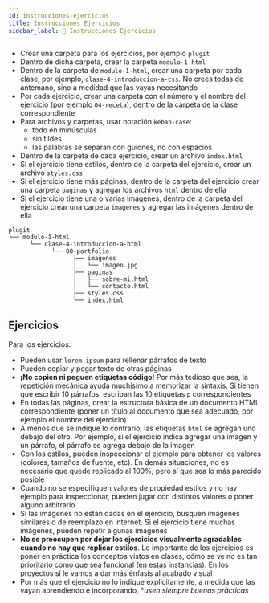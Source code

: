 ```yaml
---
id: instrucciones-ejercicios
title: Instrucciones Ejercicios
sidebar_label: 🦾 Instrucciones Ejercicios
---
```


- Crear una carpeta para los ejercicios, por ejemplo `plugit`
- Dentro de dicha carpeta, crear la carpeta `modulo-1-html`
- Dentro de la carpeta de `modulo-1-html`, crear una carpeta por cada clase, por ejemplo, `clase-4-introduccion-a-css`. No crees todas de antemano, sino a medidad que las vayas necesitando
- Por cada ejercicio, crear una carpeta con el número y el nombre del ejercicio (por ejemplo `04-receta`), dentro de la carpeta de la clase correspondiente
- Para archivos y carpetas, usar notación `kebab-case`:
  - todo en minúsculas
  - sin tildes
  - las palabras se separan con guiones, no con espacios
- Dentro de la carpeta de cada ejercicio, crear un archivo `index.html`
- Si el ejercicio tiene estilos, dentro de la carpeta del ejercicio, crear un archivo `styles.css`
- Si el ejercicio tiene más páginas, dentro de la carpeta del ejercicio crear una carpeta `paginas` y agregar los archivos `html` dentro de ella
- Si el ejercicio tiene una o varias imágenes, dentro de la carpeta del ejercicio crear una carpeta `imagenes` y agregar las imágenes dentro de ella

```
plugit
└── modulo-1-html
      └── clase-4-introduccion-a-html
            └── 08-portfolio
                  ├── imagenes
                  │   └── imagen.jpg
                  ├── paginas
                  │   ├── sobre-mi.html
                  │   └── contacto.html
                  ├── styles.css
                  └── index.html
```

## Ejercicios

Para los ejercicios:

- Pueden usar `lorem ipsum` para rellenar párrafos de texto
- Pueden copiar y pegar texto de otras páginas
- **¡No copien ni peguen etiquetas código!** Por más tedioso que sea, la repetición mecánica ayuda muchísimo a memorizar la sintaxis. Si tienen que escribir 10 párrafos, escriban las 10 etiquetas `p` correspondientes
- En todas las páginas, crear la estructura básica de un documento HTML correspondiente (poner un título al documento que sea adecuado, por ejemplo el nombre del ejercicio)
- A menos que se indique lo contrario, las etiquetas `html` se agregan uno debajo del otro. Por ejemplo, si el ejercicio indica agregar una imagen y un párrafo, el párrafo se agrega debajo de la imagen
- Con los estilos, pueden inspeccionar el ejemplo para obtener los valores (colores, tamaños de fuente, etc). En demás situaciones, no es necesario que quede replicado al 100%, pero sí que sea lo más parecido posible
- Cuando no se especifiquen valores de propiedad estilos y no hay ejemplo para inspeccionar, pueden jugar con distintos valores o poner alguno arbitrario
- Si las imágenes no están dadas en el ejercicio, busquen imágenes similares o de reemplazo en internet. Si el ejercicio tiene muchas imágenes, pueden repetir algunas imágenes
- **No se preocupen por dejar los ejercicios visualmente agradables cuando no hay que replicar estilos**. Lo importante de los ejercicios es poner en práctica los conceptos vistos en clases, cómo se ve no es tan prioritario como que sea funcional (en estas instancias). En los proyectos sí le vamos a dar más énfasis al acabado visual
- Por más que el ejercicio no lo indique explícitamente, a medida que las vayan aprendiendo e incorporando, \*_usen siempre buenas prácticas_
